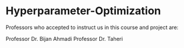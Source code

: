# Hyperparameter-Optimization
Professors who accepted to instruct us in this course and project are:

Professor Dr. Bijan Ahmadi 
Professor Dr. Taheri 
